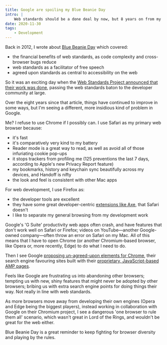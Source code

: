 ```yaml
---
title: Google are spoiling my Blue Beanie Day
intro: |
    Web standards should be a done deal by now, but 8 years on from my last post on the subject, we need to be as vigilant as ever.
date: 2020-11-30
tags:
    - Development
---
```


Back in 2012, I wrote about [Blue Beanie Day](/blog/blue-beanie-day) which covered:

- the financial benefits of web standards, as code complexity and cross-browser bugs reduce
- web standards as a facilitator of free speech
- agreed upon standards as central to accessibility on the web

So it was an exciting day when the [Web Standards Project announced that their work was done](https://www.webstandards.org/2013/03/01/our-work-here-is-done/index.html), passing the web standards baton to the developer community at large.

‌Over the eight years since that article, things have continued to improve in some ways, but I'm seeing a different, more insidious kind of problem in Google.

Me? I refuse to use Chrome if I possibly can. I use Safari as my primary web browser because:

- it's fast
- it's comparatively very kind to my battery
- Reader mode is a great way to read, as well as avoid all of those infuriating cookie pop-ups
- it stops trackers from profiling me (125 preventions the last 7 days, according to Apple's new Privacy Report feature)
- my bookmarks, history and keychain sync beautifully across my devices, and Handoff is nifty
- the look and feel is consistent with other Mac apps

For web development, I use Firefox as:

- the developer tools are excellent
- they have some great developer-centric [extensions like Axe](https://www.deque.com/axe/), that Safari doesn't
- I like to separate my general browsing from my development work

Google's 'G Suite' productivity web apps often crash, and have features that don't work well on Safari or Firefox; videos on YouTube—another Google-owned company—often throw an error on Safari on my Mac. All of this means that I have to open Chrome (or another Chromium-based browser, like Opera or, more recently, Edge) to do what I need to do.

Then I see Google [proposing un-agreed-upon elements for Chrome](https://adactio.com/journal/15357), their search engine favouring sites built with their [proprietary, JavaScript-based AMP pages](https://www.theregister.com/2017/05/19/open_source_insider_google_amp_bad_bad_bad/).

Feels like Google are frustrating us into abandoning other browsers; tempting us with new, shiny features that might never be adopted by other browsers; bribing us with extra search engine points for doing things their way. Not really in line with web standards.

As more browsers move away from developing their own engines (Opera and Edge being the biggest players), instead working in collaboration with Google on their Chromium project, I see a dangerous 'one browser to rule them all' scenario, which wasn't great in Lord of the Rings, and wouldn't be great for the web either.

Blue Beanie Day is a great reminder to keep fighting for browser diversity and playing by the rules.
